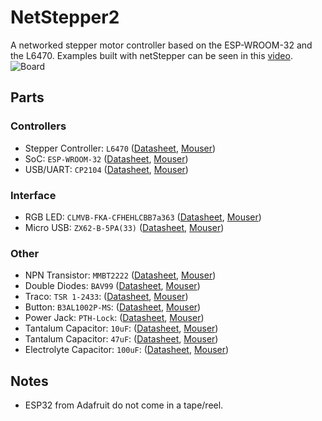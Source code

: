 # NetStepper2
A networked stepper motor controller based on the ESP-WROOM-32 and the L6470. Examples built with netStepper can be seen in this [video](https://vimeo.com/278343342).  
![Board](https://github.com/IAD-ZHDK/NetStepper2/raw/master/pcb/net-stepper2.png)
## Parts

### Controllers

- Stepper Controller: `L6470` ([Datasheet](https://www.mouser.com/ds/2/389/l6470-954753.pdf), [Mouser](https://www.mouser.ch/ProductDetail/STMicroelectronics/L6470H?qs=sGAEpiMZZMuP%2fQeRSdvksPGSQkvtk%2fGb))
- SoC: `ESP-WROOM-32` ([Datasheet](https://espressif.com/sites/default/files/documentation/esp-wroom-32_datasheet_en.pdf), [Mouser](https://www.mouser.ch/ProductDetail/Adafruit/3320?qs=%2fha2pyFaduhvAZY8Ie1SD0odCwfSxZwX5aiqddL%252ba6k%3d))
- USB/UART: `CP2104` ([Datasheet](https://www.mouser.com/ds/2/368/cp2104-37496.pdf), [Mouser](https://www.mouser.ch/ProductDetail/Silicon-Labs/CP2104-F03-GMR?qs=sGAEpiMZZMtXqW1IUNX6MBk8lKhQ2c4Y))

### Interface

- RGB LED: `CLMVB-FKA-CFHEHLCBB7a363` ([Datasheet](https://www.mouser.com/ds/2/90/CLMVBFKA-276021.pdf), [Mouser](https://www.mouser.ch/ProductDetail/Cree-Inc/CLMVB-FKA-CFHEHLCBB7a363/?qs=sGAEpiMZZMvyj6n1w4pZD44mowbLOn3YXn9F0G7z9j4=))
- Micro USB: `ZX62-B-5PA(33)` ([Datasheet](https://www.mouser.com/ds/2/185/ZX_catalog-939768.pdf), [Mouser](https://www.mouser.ch/ProductDetail/Hirose-Connector/ZX62-B-5PA33?qs=%2fha2pyFadujrkQEnlOn9YJamDi2lLfztUsBlF%252bMpnrr%2ffu%252bTTtxTbg%3d%3d))

### Other

- NPN Transistor: `MMBT2222` ([Datasheet](https://www.mouser.com/ds/2/308/MMBT2222LT1-D-80103.pdf), [Mouser](https://www.mouser.ch/ProductDetail/863-SMMBT2222ALT3G?r=863-SMMBT2222ALT3G))
- Double Diodes: `BAV99` ([Datasheet](https://www.mouser.com/ds/2/308/BAV99-1118535.pdf), [Mouser](https://www.mouser.ch/ProductDetail/ON-Semiconductor-Fairchild/BAV99?qs=sGAEpiMZZMudZehw8RjeZe6BnmRwGdH1))
- Traco: `TSR 1-2433`: ([Datasheet](https://www.mouser.com/ds/2/687/tsr1-537631.pdf), [Mouser](https://www.mouser.ch/ProductDetail/TRACO-Power/TSR-1-2433?qs=sGAEpiMZZMsF1ODjcwEocIuESINJH25XntreftV5zWI%3d))
- Button: `B3AL1002P-MS`: ([Datasheet](https://www.mouser.com/ds/2/307/en-b3al-6968.pdf), [Mouser](https://www.mouser.ch/ProductDetail/Omron-Electronics/B3AL-1002P?qs=sGAEpiMZZMsgGjVA3toVBH4vymNSXBJAvFITsJt6vAk%3d))
- Power Jack: `PTH-Lock`: ([Datasheet](https://www.sparkfun.com/datasheets/Prototyping/Barrel-Connector-PJ-202A.pdf), [Mouser](https://www.mouser.ch/ProductDetail/SparkFun/PRT-00119?qs=%2fha2pyFaduhW%2fk%2fYYulWfhGNKo7ZHzyg2PgAdV2a06daJ1r7ZioXdg%3d%3d))
- Tantalum Capacitor: `10uF`: ([Datasheet](https://www.mouser.com/ds/2/40/f93-776559.pdf), [Mouser](https://www.mouser.ch/ProductDetail/AVX/F931D106MAA?qs=%2fha2pyFadugBNWncAbXQXxEHQJISJiFBJ7QXp8FDj7ScO5vdUpgUZA%3d%3d))
- Tantalum Capacitor: `47uF`: ([Datasheet](https://www.mouser.com/ds/2/40/f93-776559.pdf), [Mouser](https://www.mouser.ch/ProductDetail/AVX/F931A476KBA?qs=sGAEpiMZZMuEN2agSAc2puC4lhRhLeolV5NgMLhJRWs%3d))
- Electrolyte Capacitor: `100uF`: ([Datasheet](https://www.mouser.com/ds/2/88/SML%20series-552997.pdf), [Mouser](https://www.mouser.ch/ProductDetail/Illinois-Capacitor-CDE/107SML063M?qs=%2fha2pyFaduhe2UJZSX2WvbxZYvhC4L3TD5ZVG2tL5rqP%252bovMAc8Hgw%3d%3d))

## Notes

- ESP32 from Adafruit do not come in a tape/reel.
